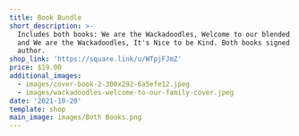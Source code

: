 ```yaml
---
title: Book Bundle
short_description: >-
  Includes both books: We are the Wackadoodles, Welcome to our blended family
  and We are the Wackadoodles, It's Nice to be Kind. Both books signed by
  author.
shop_link: 'https://square.link/u/WTpjFJmZ'
price: $19.00
additional_images:
  - images/cover-book-2-300x292-6a5efe12.jpeg
  - images/wackadoodles-welcome-to-our-family-cover.jpeg
date: '2021-10-20'
template: shop
main_image: images/Both Books.png
---
```

